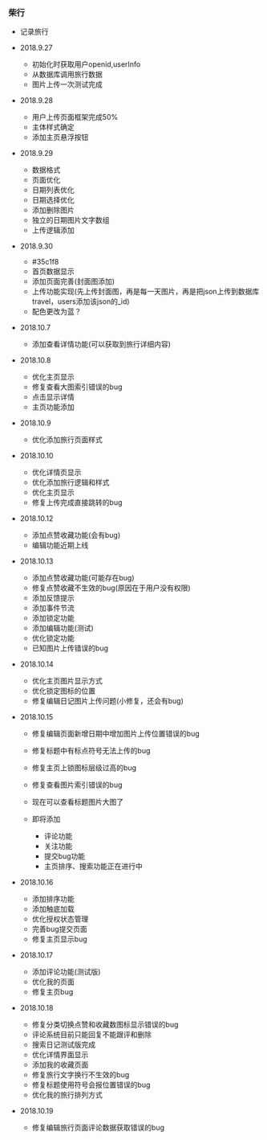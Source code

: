 ### 柴行

+ 记录旅行

+ 2018.9.27
  - 初始化时获取用户openid,userInfo
  - 从数据库调用旅行数据
  - 图片上传一次测试完成

+ 2018.9.28
  - 用户上传页面框架完成50%
  - 主体样式确定
  - 添加主页悬浮按钮  

+ 2018.9.29
  - 数据格式 
   - 页面优化
   - 日期列表优化
   - 日期选择优化
   - 添加删除图片
   - 独立的日期图片文字数组
   - 上传逻辑添加   

+ 2018.9.30
  - #35c1f8
  - 首页数据显示
  - 添加页面完善(封面图添加)
  - 上传功能实现(先上传封面图，再是每一天图片，再是把json上传到数据库travel，users添加该json的_id)
  - 配色更改为蓝？

+ 2018.10.7
  - 添加查看详情功能(可以获取到旅行详细内容)  

+ 2018.10.8
  - 优化主页显示
  - 修复查看大图索引错误的bug  
  - 点击显示详情
  - 主页功能添加

+ 2018.10.9
  - 优化添加旅行页面样式  

+ 2018.10.10
  - 优化详情页显示
  - 优化添加旅行逻辑和样式
  - 优化主页显示  
  - 修复上传完成直接跳转的bug

+ 2018.10.12
  - 添加点赞收藏功能(会有bug)
  - 编辑功能近期上线  

+ 2018.10.13
  - 添加点赞收藏功能(可能存在bug)  
  - 修复点赞收藏不生效的bug(原因在于用户没有权限)
  - 添加反馈提示
  - 添加事件节流
  - 添加锁定功能
  - 添加编辑功能(测试)
  - 优化锁定功能
  - 已知图片上传错误的bug

+ 2018.10.14
  - 优化主页图片显示方式
  - 优化锁定图标的位置  
  - 修复编辑日记图片上传问题(小修复，还会有bug)

+ 2018.10.15
  - 修复编辑页面新增日期中增加图片上传位置错误的bug
  - 修复标题中有标点符号无法上传的bug
  - 修复主页上锁图标层级过高的bug
  - 修复查看图片索引错误的bug
  - 现在可以查看标题图片大图了

  - 即将添加
    - 评论功能
    - 关注功能
    - 提交bug功能
    - 主页排序、搜索功能正在进行中

+ 2018.10.16
  - 添加排序功能
  - 添加触底加载
  - 优化授权状态管理
  - 完善bug提交页面    
  - 修复主页显示bug

+ 2018.10.17
  - 添加评论功能(测试版)
  - 优化我的页面
  - 修复主页bug  

+ 2018.10.18
  - 修复分类切换点赞和收藏数图标显示错误的bug
  - 评论系统目前只能回复不能跟评和删除
  - 搜索日记测试版完成
  - 优化详情界面显示
  - 添加我的收藏页面
  - 修复旅行文字换行不生效的bug
  - 修复标题使用符号会报位置错误的bug
  - 优化我的旅行排列方式

+ 2018.10.19
  - 修复编辑旅行页面评论数据获取错误的bug 